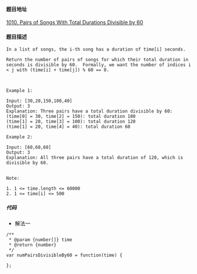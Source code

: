 #### 题目地址
[1010. Pairs of Songs With Total Durations Divisible by 60](https://leetcode.com/problems/pairs-of-songs-with-total-durations-divisible-by-60/)
#### 题目描述
```
In a list of songs, the i-th song has a duration of time[i] seconds. 

Return the number of pairs of songs for which their total duration in seconds is divisible by 60.  Formally, we want the number of indices i < j with (time[i] + time[j]) % 60 == 0.

 

Example 1:

Input: [30,20,150,100,40]
Output: 3
Explanation: Three pairs have a total duration divisible by 60:
(time[0] = 30, time[2] = 150): total duration 180
(time[1] = 20, time[3] = 100): total duration 120
(time[1] = 20, time[4] = 40): total duration 60

Example 2:

Input: [60,60,60]
Output: 3
Explanation: All three pairs have a total duration of 120, which is divisible by 60.
 

Note:

1. 1 <= time.length <= 60000
2. 1 <= time[i] <= 500

```

##### 代码

- 解法一
```
/**
 * @param {number[]} time
 * @return {number}
 */
var numPairsDivisibleBy60 = function(time) {
    
};
```
